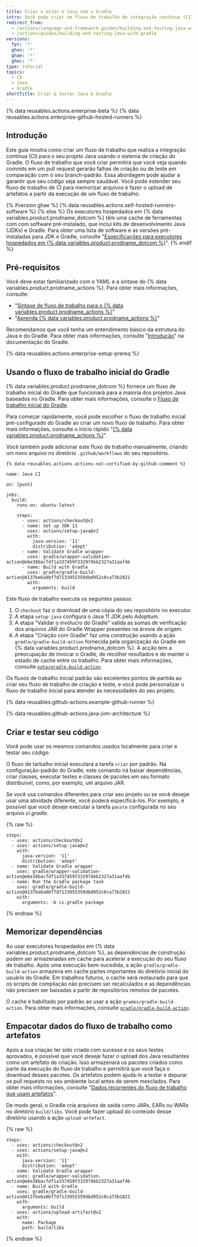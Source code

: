 ```yaml
---
title: Criar e estar o Java com o Gradle
intro: Você pode criar um fluxo de trabalho de integração contínua (CI) no GitHub Actions para criar e testar o seu projeto Java com o Gradle.
redirect_from:
  - /actions/language-and-framework-guides/building-and-testing-java-with-gradle
  - /actions/guides/building-and-testing-java-with-gradle
versions:
  fpt: '*'
  ghes: '*'
  ghae: '*'
  ghec: '*'
type: tutorial
topics:
  - CI
  - Java
  - Gradle
shortTitle: Criar & testar Java & Gradle
---
```


{% data reusables.actions.enterprise-beta %}
{% data reusables.actions.enterprise-github-hosted-runners %}

## Introdução

Este guia mostra como criar um fluxo de trabalho que realiza a integração contínua (CI) para o seu projeto Java usando o sistema de criação do Gradle. O fluxo de trabalho que você criar permitirá que você veja quando commits em um pull request gerarão falhas de criação ou de teste em comparação com o seu branch-padrão. Essa abordagem pode ajudar a garantir que seu código seja sempre saudável. Você pode estender seu fluxo de trabalho de CI para memorizar arquivos e fazer o upload de artefatos a partir da execução de um fluxo de trabalho.

{% ifversion ghae %}
{% data reusables.actions.self-hosted-runners-software %}
{% else %}
Os executores hospedados em {% data variables.product.prodname_dotcom %} têm uma cache de ferramentas com com software pré-instalado, que inclui kits de desenvolvimento Java (JDKs) e Gradle. Para obter uma lista de software e as versões pré-instaladas para JDK e Gradle, consulte "[Especificações para executores hospedados em {% data variables.product.prodname_dotcom %}](/actions/reference/specifications-for-github-hosted-runners/#supported-software)".
{% endif %}

## Pré-requisitos

Você deve estar familiarizado com o YAML e a sintaxe do {% data variables.product.prodname_actions %}. Para obter mais informações, consulte:
- "[Sintaxe de fluxo de trabalho para o {% data variables.product.prodname_actions %}](/actions/automating-your-workflow-with-github-actions/workflow-syntax-for-github-actions)"
- "[Aprenda {% data variables.product.prodname_actions %}](/actions/learn-github-actions)"

Recomendamos que você tenha um entendimento básico da estrutura do Java e do Gradle. Para obter mais informações, consulte "[Introdução](https://docs.gradle.org/current/userguide/getting_started.html)" na documentação do Gradle.

{% data reusables.actions.enterprise-setup-prereq %}

## Usando o fluxo de trabalho inicial do Gradle

{% data variables.product.prodname_dotcom %} fornece um fluxo de trabalho inicial do Gradle que funcionará para a maioria dos projetos Java baseados no Gradle. Para obter mais informações, consulte o [Fluxo de trabalho inicial do Gradle](https://github.com/actions/starter-workflows/blob/main/ci/gradle.yml).

Para começar rapidamente, você pode escolher o fluxo de trabalho inicial pré-configurado do Gradle ao criar um novo fluxo de trabalho. Para obter mais informações, consulte o início rápido "[{% data variables.product.prodname_actions %}](/actions/quickstart)".

Você também pode adicionar este fluxo de trabalho manualmente, criando um novo arquivo no diretório `.github/workflows` do seu repositório.

```yaml{:copy}
{% data reusables.actions.actions-not-certified-by-github-comment %}

name: Java CI

on: [push]

jobs:
  build:
    runs-on: ubuntu-latest

    steps:
      - uses: actions/checkout@v2
      - name: Set up JDK 11
        uses: actions/setup-java@v2
        with:
          java-version: '11'
          distribution: 'adopt'
      - name: Validate Gradle wrapper
        uses: gradle/wrapper-validation-action@e6e38bacfdf1a337459f332974bb2327a31aaf4b
      - name: Build with Gradle
        uses: gradle/gradle-build-action@4137be6a8bf7d7133955359dbd952c0ca73b1021
        with:
          arguments: build
```

Este fluxo de trabalho executa os seguintes passos:

1. O `checkout` faz o download de uma cópia do seu repositório no executor.
2. A etapa `setup-java` configura o Java 11 JDK pelo Adoptium.
3. A etapa "Validar o invólucro do Gradle" valida as somas de verificação dos arquivos JAR do Gradle Wrapper presentes na árvore de origem.
4. A etapa "Criação com Gradle" faz uma construção usando a ação `gradle/gradle-build-action` fornecida pela organização do Gradle em {% data variables.product.prodname_dotcom %}. A acção tem a preocupação de invocar o Gradle, de recolher resultados e de manter o estado de cache entre os trabalho. Para obter mais informações, consulte [`nota/gradle-build-action`](https://github.com/gradle/gradle-build-action).

Os fluxos de trabalho inicial padrão são excelentes pontos de partida ao criar seu fluxo de trabalho de criação e teste, e você pode personalizar o fluxo de trabalho inicial para atender às necessidades do seu projeto.

{% data reusables.github-actions.example-github-runner %}

{% data reusables.github-actions.java-jvm-architecture %}

## Criar e testar seu código

Você pode usar os mesmos comandos usados localmente para criar e testar seu código.

O fluxo de tarbalho inicial executará a tarefa `criar` por padrão. Na configuração-padrão do Gradle, este comando irá baixar dependências, criar classes, executar testes e classes de pacotes em seu formato distribuível, como, por exemplo, um arquivo JAR.

Se você usa comandos diferentes para criar seu projeto ou se você desejar usar uma atividade diferente, você poderá especificá-los. Por exemplo, é possível que você deseje executar a tarefa `pacote` configurada no seu arquivo _ci.gradle_.

{% raw %}
```yaml{:copy}
steps:
  - uses: actions/checkout@v2
  - uses: actions/setup-java@v2
    with:
      java-version: '11'
      distribution: 'adopt'
  - name: Validate Gradle wrapper
    uses: gradle/wrapper-validation-action@e6e38bacfdf1a337459f332974bb2327a31aaf4b
  - name: Run the Gradle package task
    uses: gradle/gradle-build-action@4137be6a8bf7d7133955359dbd952c0ca73b1021
    with:
      arguments: -b ci.gradle package
```
{% endraw %}

## Memorizar dependências

Ao usar executores hospedados em {% data variables.product.prodname_dotcom %}, as dependências de construção podem ser armazenadas em cache para acelerar a execução do seu fluxo de trabalho. Após uma execução bem-sucedida, a ação `gradle/gradle-build-action` armazena em cache partes importantes do diretório inicial do usuário do Gradle. Em trabalhos futuros, o cache será restaurado para que os scripts de compilação não precisem ser recalculados e as dependências não precisem ser baixadas a partir de repositórios remotos de pacotes.

O cache é habilitado por padrão ao usar a ação `grades/gradle-build-action`. Para obter mais informações, consulte [`gradle/gradle-build-action`](https://github.com/gradle/gradle-build-action#caching).

## Empacotar dados do fluxo de trabalho como artefatos

Após a sua criação ter sido criada com sucesso e os seus testes aprovados, é possível que você deseje fazer o upload dos Java resultantes como um artefato de criação. Isso armazenará os pacotes criados como parte da execução do fluxo de trabalho e permitirá que você faça o download desses pacotes. Os artefatos podem ajudá-lo a testar e depurar os pull requests no seu ambiente local antes de serem mesclados. Para obter mais informações, consulte "[Dados recorrentes do fluxo de trabalho que usam artefatos](/actions/automating-your-workflow-with-github-actions/persisting-workflow-data-using-artifacts)".

De modo geral, o Gradle cria arquivos de saída como JARs, EARs ou WARs no diretório `build/libs`. Você pode fazer upload do conteúdo desse diretório usando a ação `upload-artefact`.

{% raw %}
```yaml{:copy}
steps:
  - uses: actions/checkout@v2
  - uses: actions/setup-java@v2
    with:
      java-version: '11'
      distribution: 'adopt'
  - name: Validate Gradle wrapper
    uses: gradle/wrapper-validation-action@e6e38bacfdf1a337459f332974bb2327a31aaf4b
  - name: Build with Gradle
    uses: gradle/gradle-build-action@4137be6a8bf7d7133955359dbd952c0ca73b1021
    with:
      arguments: build
  - uses: actions/upload-artifact@v2
    with:
      name: Package
      path: build/libs
```
{% endraw %}
